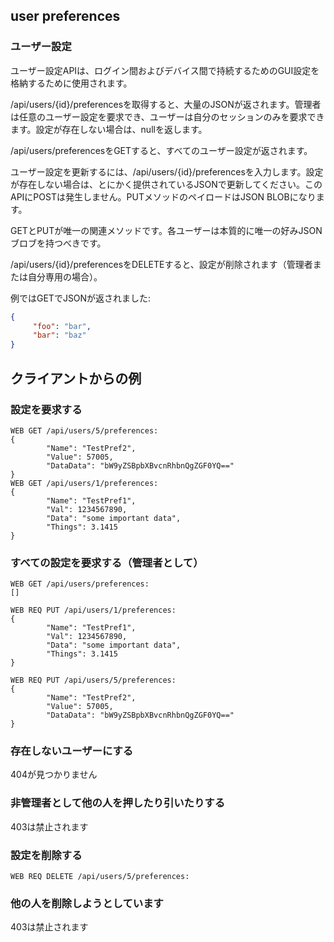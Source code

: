 ## user preferences
### ユーザー設定

ユーザー設定APIは、ログイン間およびデバイス間で持続するためのGUI設定を格納するために使用されます。

/api/users/{id}/preferencesを取得すると、大量のJSONが返されます。管理者は任意のユーザー設定を要求でき、ユーザーは自分のセッションのみを要求できます。設定が存在しない場合は、nullを返します。

/api/users/preferencesをGETすると、すべてのユーザー設定が返されます。

ユーザー設定を更新するには、/api/users/{id}/preferencesを入力します。設定が存在しない場合は、とにかく提供されているJSONで更新してください。このAPIにPOSTは発生しません。PUTメソッドのペイロードはJSON BLOBになります。

GETとPUTが唯一の関連メソッドです。各ユーザーは本質的に唯一の好みJSONブロブを持つべきです。

/api/users/{id}/preferencesをDELETEすると、設定が削除されます（管理者または自分専用の場合）。


例ではGETでJSONが返されました:

```json
{
     "foo": "bar",
	 "bar": "baz"
}
```

## クライアントからの例
### 設定を要求する
```
WEB GET /api/users/5/preferences:
{
        "Name": "TestPref2",
        "Value": 57005,
        "DataData": "bW9yZSBpbXBvcnRhbnQgZGF0YQ=="
}
WEB GET /api/users/1/preferences:
{
        "Name": "TestPref1",
        "Val": 1234567890,
        "Data": "some important data",
        "Things": 3.1415
}
```
### すべての設定を要求する（管理者として）
```
WEB GET /api/users/preferences:
[]
```

```
WEB REQ PUT /api/users/1/preferences:
{
        "Name": "TestPref1",
        "Val": 1234567890,
        "Data": "some important data",
        "Things": 3.1415
}
```
```
WEB REQ PUT /api/users/5/preferences:
{
        "Name": "TestPref2",
        "Value": 57005,
        "DataData": "bW9yZSBpbXBvcnRhbnQgZGF0YQ=="
}
```
### 存在しないユーザーにする

404が見つかりません

### 非管理者として他の人を押したり引いたりする

403は禁止されます

### 設定を削除する
```
WEB REQ DELETE /api/users/5/preferences:
```
### 他の人を削除しようとしています

403は禁止されます